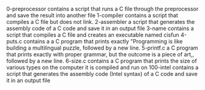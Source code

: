 0-preprocessor contains a script that runs a C file through the preprocessor and save the result into another file
1-compiler contains a script that compiles a C file but does not link.
2-assembler a script that generates the assembly code of a C code and save it in an output file
3-name contains a script that compiles a C file and creates an executable named cisfun
4-puts.c contains a a C program that prints exactly "Programming is like building a multilingual puzzle, followed by a new line.
5-printf.c  a C program that prints exactly with proper grammar, but the outcome is a piece of art,, followed by a new line.
6-size.c contains a  C program that prints the size of various types on the computer it is compiled and run on
100-intel contains a script that generates the assembly code (Intel syntax) of a C code and save it in an output file
